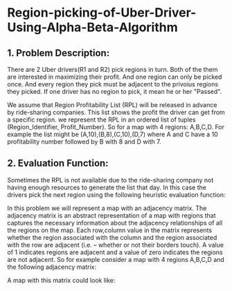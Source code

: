 # Region-picking-of-Uber-Driver-Using-Alpha-Beta-Algorithm
## 1. Problem Description:
There are 2 Uber drivers(R1 and R2) pick regions in turn. Both of the them are interested in maximizing their profit. And one region can only be picked once. And every region they pick must be adjacent to the privoius regions they picked. If one driver has no region to pick, it mean he or her "Passed".

We assume that Region Profitability List (RPL) will be released in advance by ride-sharing companies. This list shows the profit the driver can get from a specific region. we represent the RPL in an ordered list of tuples (Region_Identifier, Profit_Number). So for a map with 4 regions: A,B,C,D. For example the list might be (A,10),(B,8),(C,10),(D,7) where A and C have a 10 profitability number followed by B with 8 and D with 7.

## 2. Evaluation Function:
Sometimes the RPL is not available due to the ride-sharing company not having enough resources to generate the list that day. In this case the drivers pick the next region using the following heuristic evaluation function:


In this problem we will represent a map with an adjacency matrix. The adjacency
matrix is an abstract representation of a map with regions that captures the
necessary information about the adjacency relationships of all the regions on the
map. Each row,column value in the matrix represents whether the region associated
with the column and the region associated with the row are adjacent (i.e. – whether
or not their borders touch). A value of 1 indicates regions are adjacent and a value
of zero indicates the regions are not adjacent. So for example consider a map with
4 regions A,B,C,D and the following adjacency matrix:

A map with this matrix could look like:
